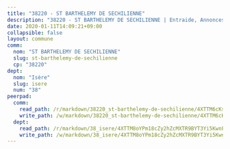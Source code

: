 ```yaml
---
title: "38220 - ST BARTHELEMY DE SECHILIENNE"
description: "38220 - ST BARTHELEMY DE SECHILIENNE | Entraide, Annonces, Initiatives"
date: 2020-01-11T14:09:21+09:00
collapsible: false
layout: commune
comm:
  nom: "ST BARTHELEMY DE SECHILIENNE"
  slug: st-barthelemy-de-sechilienne
  cp: "38220"
dept:
  nom: "Isère"
  slug: isere
  num: "38"
peerpad:
  comm:
    read_path: /r/markdown/38220_st-barthelemy-de-sechilienne/4XTTM6cKsHpMTxzPMw8EANkDC2noMjuFFgTM6d1RkG1pFB242
    write_path: /w/markdown/38220_st-barthelemy-de-sechilienne/4XTTM6cKsHpMTxzPMw8EANkDC2noMjuFFgTM6d1RkG1pFB242-K3TgU9mCRcfEX2TkSX5Wb9CypiLSkvvnYBtbpcaRpVZ3uDc14BqkGCXKWei4GwacNRRMJoFr63sFZGBTPyx2RyogpnY6z1tZoKLth7TGvEG3dwuxVEffdMrjwKSAUVAKdCaSvTdU
  dept:
    read_path: /r/markdown/38_isere/4XTTM8oYPm18cZy2hZcMXTR9BYT3Yi5KwnFvpXu1TXaRq7Q3V
    write_path: /w/markdown/38_isere/4XTTM8oYPm18cZy2hZcMXTR9BYT3Yi5KwnFvpXu1TXaRq7Q3V-K3TgUoSzs2JpJwfbzBvgU8N95mHo7JXz7NbEctNRM3EDb2iYHA4maKm3pRQwmboULLPnLFTEhRgTawPTWpmxTxKbTwDgAEzA9tUHjpudQTWdKWfdVSegAo77eCwhXTaVG7AyUZEs
---
```


